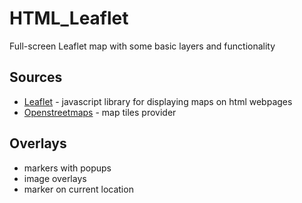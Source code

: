 # HTML_Leaflet

Full-screen Leaflet map with some basic layers and functionality

## Sources

* [Leaflet](https://leafletjs.com/) - javascript library for displaying maps on html webpages
* [Openstreetmaps](http://openstreetmap.se/) - map tiles provider

## Overlays

* markers with popups
* image overlays
* marker on current location
